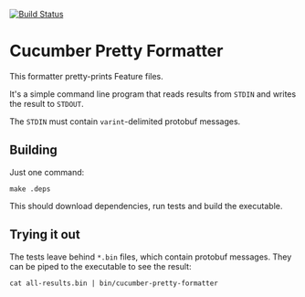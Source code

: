 [![Build Status](https://secure.travis-ci.org/cucumber/pretty-formatter-go.svg)](http://travis-ci.org/cucumber/pretty-formatter-go)

# Cucumber Pretty Formatter

This formatter pretty-prints Feature files.

It's a simple command line program that reads results from `STDIN` and
writes the result to `STDOUT`.

The `STDIN` must contain `varint`-delimited protobuf messages.

## Building

Just one command:

    make .deps

This should download dependencies, run tests and build the executable.

## Trying it out

The tests leave behind `*.bin` files, which contain protobuf messages. They can be piped
to the executable to see the result:

    cat all-results.bin | bin/cucumber-pretty-formatter

